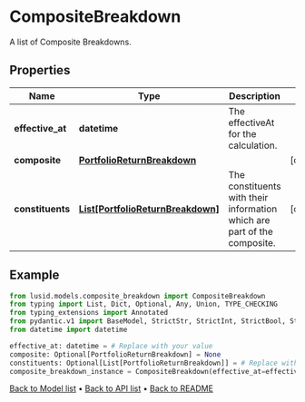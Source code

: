 # CompositeBreakdown

A list of Composite Breakdowns.
## Properties
Name | Type | Description | Notes
------------ | ------------- | ------------- | -------------
**effective_at** | **datetime** | The effectiveAt for the calculation. | 
**composite** | [**PortfolioReturnBreakdown**](PortfolioReturnBreakdown.md) |  | [optional] 
**constituents** | [**List[PortfolioReturnBreakdown]**](PortfolioReturnBreakdown.md) | The constituents with their information which are part of the composite. | [optional] 
## Example

```python
from lusid.models.composite_breakdown import CompositeBreakdown
from typing import List, Dict, Optional, Any, Union, TYPE_CHECKING
from typing_extensions import Annotated
from pydantic.v1 import BaseModel, StrictStr, StrictInt, StrictBool, StrictFloat, StrictBytes, Field, validator, ValidationError, conlist, constr
from datetime import datetime

effective_at: datetime = # Replace with your value
composite: Optional[PortfolioReturnBreakdown] = None
constituents: Optional[List[PortfolioReturnBreakdown]] = # Replace with your value
composite_breakdown_instance = CompositeBreakdown(effective_at=effective_at, composite=composite, constituents=constituents)

```

[Back to Model list](../README.md#documentation-for-models) &#8226; [Back to API list](../README.md#documentation-for-api-endpoints) &#8226; [Back to README](../README.md)


